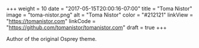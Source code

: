+++
weight = 10
date = "2017-05-15T20:00:16-07:00"
title = "Toma Nistor"
image = "toma-nistor.png"
alt = "Toma Nistor"
color = "#212121"
linkView = "https://tomanistor.com"
linkCode = "https://github.com/tomanistor/tomanistor.com"
draft = true
+++

Author of the original Osprey theme.